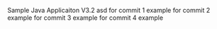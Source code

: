 
Sample Java Applicaiton V3.2
asd
for commit 1 example
for commit 2 example
for commit 3 example
for commit 4 example
